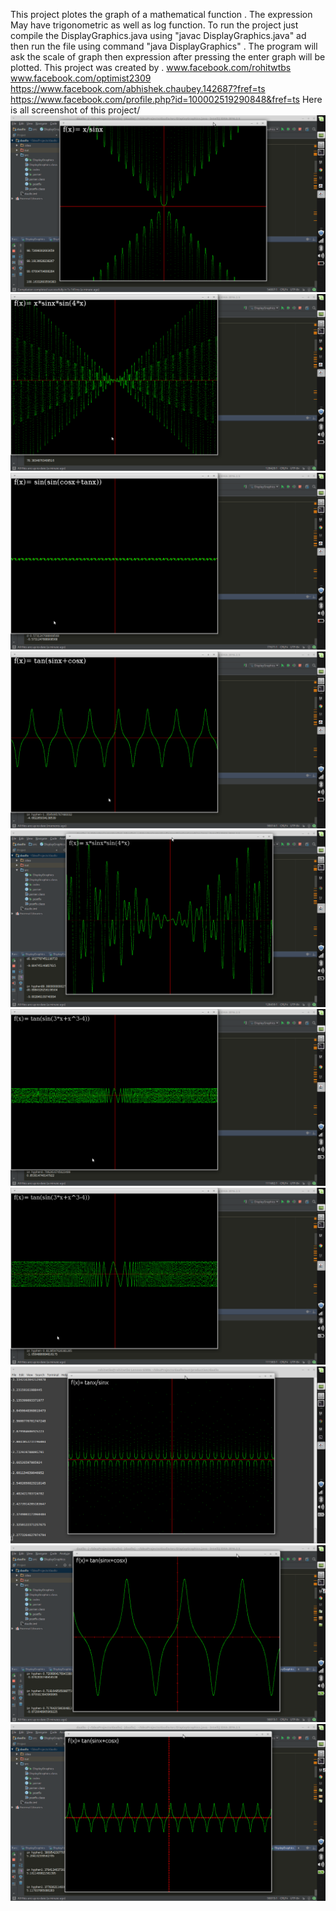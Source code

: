 This project plotes the graph of a mathematical function . The expression May have trigonometric as well as log function. To run the project just compile the DisplayGraphics.java using "javac DisplayGraphics.java" ad then run the file using command "java DisplayGraphics" . 
The program will ask the scale of graph then expression after pressing the enter graph will be plotted.
This project was created by .
www.facebook.com/rohitwtbs
www.facebook.com/optimist2309 
https://www.facebook.com/abhishek.chaubey.142687?fref=ts
https://www.facebook.com/profile.php?id=100002519290848&fref=ts
Here is all screenshot of this project/
![Screenshot](1.png)
![Screenshot](2.png)
![Screenshot](3.png)
![Screenshot](4.png)
  ![Screenshot](5.png)
![Screenshot](6.png)
![Screenshot](7.png)
![Screenshot](8.png)
![Screenshot](9.png)
![Screenshot](10.png)
